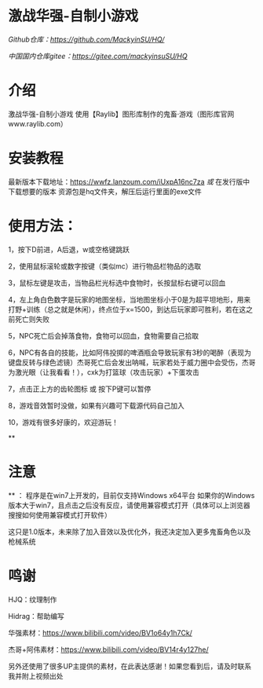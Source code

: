 # 激战华强-自制小游戏
*Github仓库：https://github.com/MackyinSU/HQ/*

*中国国内仓库gitee：https://gitee.com/mackyinsuSU/HQ*

# 介绍
激战华强-自制小游戏 
使用【Raylib】图形库制作的鬼畜·游戏（图形库官网www.raylib.com）

# 安装教程
最新版本下载地址：https://wwfz.lanzoum.com/iUxpA16nc7za *或* 在发行版中下载想要的版本
资源包是hq文件夹，解压后运行里面的exe文件

# 使用方法： 
1，按下D前进，A后退，w或空格键跳跃

2，使用鼠标滚轮或数字按键（类似mc）进行物品栏物品的选取

3，鼠标左键是攻击，当物品栏光标选中食物时，长按鼠标右键可以回血

4，左上角白色数字是玩家的地图坐标，当地图坐标小于0是为超平坦地形，用来打野+训练（总之就是休闲），终点位于x=1500，到达后玩家即可胜利，若在这之前死亡则失败

5，NPC死亡后会掉落食物，食物可以回血，食物需要自己拾取

6，NPC有各自的技能，比如阿伟投掷的啤酒瓶会导致玩家有3秒的喝醉（表现为键盘反转与绿色滤镜）杰哥死亡后会发出呐喊，玩家若处于威力圈中会受伤，杰哥为激光眼（让我看看！），cxk为打篮球（攻击玩家）+下蛋攻击

7，点击正上方的齿轮图标 或 按下P键可以暂停

8，游戏音效暂时没做，如果有兴趣可下载源代码自己加入

10，游戏有很多好康的，欢迎游玩！

**

# 注意
** ： 程序是在win7上开发的，目前仅支持Windows x64平台 如果你的Windows版本大于win7，且点击之后没有反应，请使用兼容模式打开（具体可以上浏览器搜搜如何使用兼容模式打开软件） 

这只是1.0版本，未来除了加入音效以及优化外，我还决定加入更多鬼畜角色以及枪械系统

# 鸣谢
HJQ：纹理制作

Hidrag：帮助编写

华强素材：https://www.bilibili.com/video/BV1o64y1h7Ck/

杰哥+阿伟素材：https://www.bilibili.com/video/BV14r4y127he/

另外还使用了很多UP主提供的素材，在此表达感谢！如果您看到后，请及时联系我并附上视频出处
